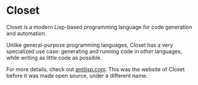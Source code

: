 # Closet
Closet is a modern Lisp-based programming language for code generation and automation.

Unlike general-purpose programming languages, Closet has a very specialized use case: generating and running code in *other* languages, while writing as little code as possible.

For more details, check out [antilisp.com](https://antilisp.com). This was the website of Closet before it was made open source, under a different name.
